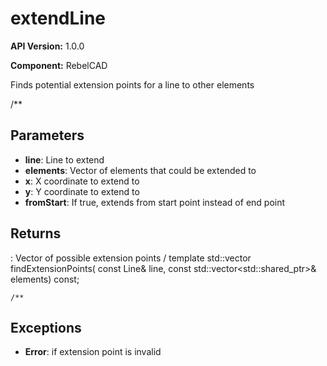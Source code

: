 # extendLine

**API Version:** 1.0.0

**Component:** RebelCAD

Finds potential extension points for a line to other elements

/**

## Parameters

- **line**: Line to extend
- **elements**: Vector of elements that could be extended to
- **x**: X coordinate to extend to
- **y**: Y coordinate to extend to
- **fromStart**: If true, extends from start point instead of end point

## Returns

: Vector of possible extension points
/
    template<typename ElementType>
    std::vector<ExtensionPoint> findExtensionPoints(
        const Line& line,
        const std::vector<std::shared_ptr<ElementType>>& elements) const;

    /**

## Exceptions

- **Error**: if extension point is invalid

